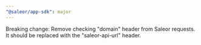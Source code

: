 ```yaml
---
"@saleor/app-sdk": major
---
```


Breaking change: Remove checking "domain" header from Saleor requests. It should be replaced with the "saleor-api-url" header.
